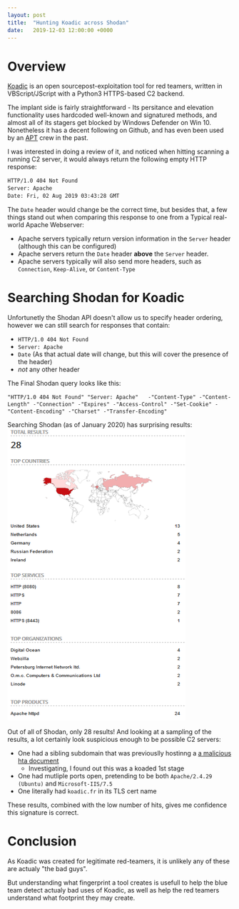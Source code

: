 ```yaml
---
layout: post
title:  "Hunting Koadic across Shodan"
date:   2019-12-03 12:00:00 +0000
---
```


# Overview
[Koadic](https://github.com/zerosum0x0/koadic) is an open sourcepost-exploitation tool for red teamers, written in VBScript/JScript
with a Python3 HTTPS-based C2 backend.

The implant side is fairly straightforward - Its persitance and elevation functionality uses hardcoded well-known and signatured
methods, and almost all of its stagers get blocked by Windows Defender on Win 10. Nonetheless it has a decent following on Github,
and has even been used by an [APT](https://unit42.paloaltonetworks.com/unit42-sofacy-groups-parallel-attacks/) crew in the past.

I was interested in doing a review of it, and noticed when hitting scanning a running C2 server,
it would always return the following empty HTTP response:

```html
HTTP/1.0 404 Not Found
Server: Apache
Date: Fri, 02 Aug 2019 03:43:28 GMT
```

The `Date` header would change be the correct time, but besides that, a few things stand out when comparing this response
to one from a Typical real-world Apache Webserver:
- Apache servers typically return version information in the `Server` header (although this can be configured)
- Apache servers return the `Date` header **above** the `Server` header.
- Apache servers typically will also send more headers, such as `Connection`, `Keep-Alive`, or `Content-Type`

# Searching Shodan for Koadic
Unfortunetly the Shodan API doesn't allow us to specify header ordering, however we can still search for responses that contain:
 - `HTTP/1.0 404 Not Found`
 - `Server: Apache`
 - `Date` (As that actual date will change, but this will cover the presence of the header)
 - *not* any other header

The Final Shodan query looks like this:
```
"HTTP/1.0 404 Not Found" "Server: Apache"   -"Content-Type" -"Content-Length" -"Connection" -"Expires" -"Access-Control" -"Set-Cookie" -"Content-Encoding" -"Charset" -"Transfer-Encoding"
```

Searching Shodan (as of January 2020) has surprising results:
![ShodanResults](/assets/shodan_koadic.png)

Out of all of Shodan, only 28 results! And looking at a sampling of the results, a lot certainly look suspicious enough to be possible C2 servers:
 - One had a sibling subdomain that was previouslly hostinng a [a malicious hta document](https://twitter.com/dissectmalware/status/1144504828896468992)
   - Investigating, I found out this was a koaded 1st stage
 - One had mutliple ports open, pretending to be both `Apache/2.4.29 (Ubuntu)` and `Microsoft-IIS/7.5`
 - One literally had `koadic.fr` in its TLS cert name

These results, combined with the low number of hits, gives me confidence this signature is correct.

# Conclusion
As Koadic was created for legitimate red-teamers, it is unlikely any of these are actualy "the bad guys".

But understanding what fingerprint a tool creates is usefull to help the blue team detect actualy bad uses of Koadic, as well as help
the red teamers understand what footprint they may create.
